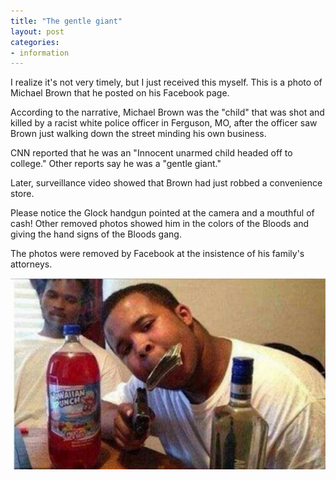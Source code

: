 ```yaml
---
title: "The gentle giant"
layout: post
categories:
- information
---
```


I realize it's not very timely, but I just received this myself. This is a photo of Michael Brown that he posted on his Facebook page.

According to the narrative, Michael Brown was the "child" that was shot and killed by a racist white police officer in Ferguson, MO, after the officer saw Brown just walking down the street minding his own business.

CNN reported that he was an "Innocent unarmed child headed off to college." Other reports say he was a "gentle giant."

Later, surveillance video showed that Brown had just robbed a convenience store.

Please notice the Glock handgun pointed at the camera and a mouthful of cash! Other removed photos showed him in the colors of the Bloods and giving the hand signs of the Bloods gang.

The photos were removed by Facebook at the insistence of his family's attorneys.

![michael-brown](/assets/img/2014/09/michael-brown.jpg)